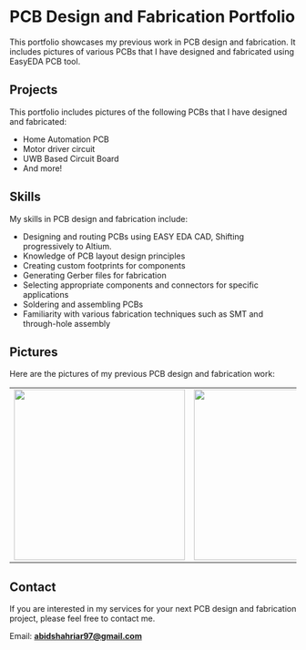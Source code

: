 # PCB Design and Fabrication Portfolio
This portfolio showcases my previous work in PCB design and fabrication. It includes pictures of various PCBs that I have designed and fabricated using EasyEDA PCB tool.


## Projects
This portfolio includes pictures of the following PCBs that I have designed and fabricated:

- Home Automation PCB
- Motor driver circuit
- UWB Based Circuit Board
- And more!

## Skills
My skills in PCB design and fabrication include:

- Designing and routing PCBs using EASY EDA CAD, Shifting progressively to Altium.
- Knowledge of PCB layout design principles
- Creating custom footprints for components
- Generating Gerber files for fabrication
- Selecting appropriate components and connectors for specific applications
- Soldering and assembling PCBs
- Familiarity with various fabrication techniques such as SMT and through-hole assembly


## Pictures
Here are the pictures of my previous PCB design and fabrication work:

|  |  |  |  |
| ------- | ------- | ------- | ------- |
| <img src='pcb_images/Screenshot 2023-08-29 at 3.39.42 PM' width='300' /> | <img src='pcb_images/cytron-1.png' width='300' /> | <img src='pcb_images/Screenshot 2023-08-29 at 3.39.46 PM' width='300' /> | <img src='pcb_images/Screenshot 2023-08-29 at 3.39.46 PM' width='300' /> |


## Contact
If you are interested in my services for your next PCB design and fabrication project, please feel free to contact me.

Email: **abidshahriar97@gmail.com**
